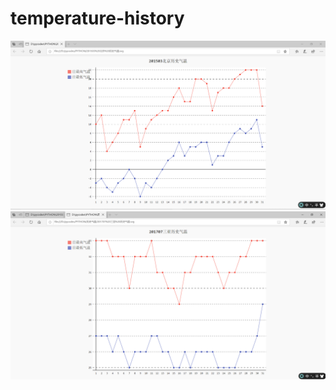 # temperature-history

![image](https://github.com/candyskyZheng/temperature-history/blob/master/images/1565784540(1).png)
![image](https://github.com/candyskyZheng/temperature-history/blob/master/images/1565784745(1).png)
